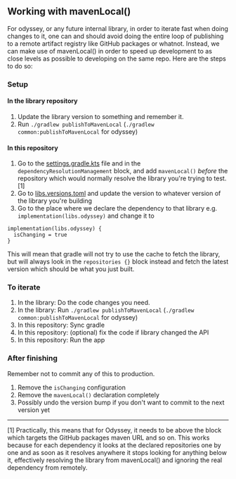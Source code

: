 ## Working with mavenLocal()

For odyssey, or any future internal library, in order to iterate fast when doing changes to it, one 
can and should avoid doing the entire loop of publishing to a remote artifact registry like GitHub
packages or whatnot. Instead, we can make use of mavenLocal() in order to speed up development to 
as close levels as possible to developing on the same repo. Here are the steps to do so:

### Setup

#### In the library repository
1. Update the library version to something and remember it.
2. Run `./gradlew publishToMavenLocal` (`./gradlew common:publishToMavenLocal` for odyssey)

#### In this repository
1. Go to the [settings.gradle.kts](/settings.gradle.kts) file and in the 
 `dependencyResolutionManagement` block, and add `mavenLocal()` *before* the repository which 
 would normally resolve the library you're trying to test. [1]
2. Go to [libs.versions.toml](/gradle/libs.versions.toml) and update the version to whatever 
 version of the library you're building 
3. Go to the place where we declare the dependency to that library e.g. 
 ```implementation(libs.odyssey)``` 
 and change it to
 ```
 implementation(libs.odyssey) {
   isChanging = true
 }
 ```
 This will mean that gradle will not try to use the cache to fetch the library, but will always 
 look in the `repositories {}` block instead and fetch the latest version which should be what you 
 just built.

### To iterate

1. In the library: Do the code changes you need.
2. In the library: Run `./gradlew publishToMavenLocal` (`./gradlew common:publishToMavenLocal` for odyssey) 
3. In this repository: Sync gradle
4. In this repository: (optional) fix the code if library changed the API
5. In this repository: Run the app

### After finishing

Remember not to commit any of this to production.
1. Remove the `isChanging` configuration
2. Remove the `mavenLocal()` declaration completely
3. Possibly undo the version bump if you don't want to commit to the next version yet

---
 
[1] Practically, this means that for Odyssey, it needs to be above the block which targets the GitHub
packages maven URL and so on.
This works because for each dependency it looks at the declared repositories one by one and as
soon as it resolves anywhere it stops looking for anything below it, effectively resolving the
library from mavenLocal() and ignoring the real dependency from remotely.